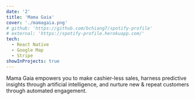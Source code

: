 ```yaml
---
date: '2'
title: 'Mama Gaia'
cover: './mamagaia.png'
# github: 'https://github.com/bchiang7/spotify-profile'
# external: 'https://spotify-profile.herokuapp.com/'
tech:
  - React Native
  - Google Map
  - Stripe
showInProjects: true
---
```


Mama Gaia empowers you to make cashier-less sales, harness predictive insights through artificial intelligence, and nurture new & repeat customers through automated engagement.
